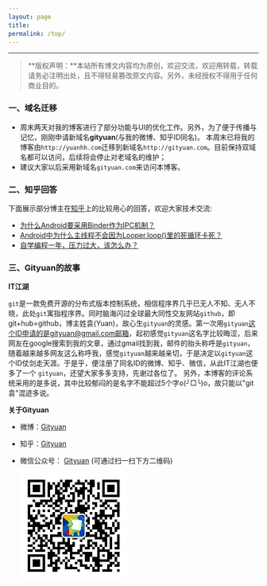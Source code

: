 ```yaml
---
layout: page
title: 
permalink: /top/
---
```


----------

> **版权声明：**本站所有博文内容均为原创，欢迎交流，欢迎用转载，转载请务必注明出处，且不得轻易篡改原文内容。另外，未经授权不得用于任何商业目的。

### 一、域名迁移

- 周末两天对我的博客进行了部分功能与UI的优化工作。另外，为了便于传播与记忆，刚刚申请新域名**gityuan**(与我的微博、知乎ID同名)。 本周末已将我的博客由`http://yuanhh.com`迁移到新域名`http://gityuan.com`。目前保持双域名都可以访问，后续将会停止对老域名的维护；
- 建议大家以后采用新域名`gityuan.com`来访问本博客。

### 二、知乎回答

下面展示部分博主在[知乎](http://www.zhihu.com/people/gityuan)上的比较用心的回答，欢迎大家技术交流:

- [为什么Android要采用Binder作为IPC机制？](https://www.zhihu.com/question/39440766/answer/89210950)
- [Android中为什么主线程不会因为Looper.loop()里的死循环卡死？](https://www.zhihu.com/question/34652589/answer/90344494?from=profile_answer_card)
- [自学编程一年，压力过大，该怎么办？](https://www.zhihu.com/question/41198536/answer/90560766?from=profile_answer_card)

### 三、Gityuan的故事

**IT江湖**

`git`是一款免费开源的分布式版本控制系统，相信程序界几乎已无人不知、无人不晓，此处`git`寓指程序界。同时脑海闪过全球最大同性交友网站`github`，即git+hub=github，博主姓袁(Yuan)，故心生`gityuan`的灵感。第一次用`gityuan`这个ID申请的是gityuan@gmail.com邮箱，起初感觉`gityuan`这名字比较晦涩，后来网友在google搜索到我的文章，通过gmail找到我，邮件的抬头称呼是`gityuan`，随着越来越多网友这么称呼我，感觉`gityuan`越来越亲切，于是决定以`gityuan`这个ID仗剑走天涯。于是乎，便注册了同名ID的微博、知乎、微信，从此IT江湖也便多了一个 `gityuan`，还望大家多多支持，先谢过各位了。 另外，本博客的评论系统采用的是多说，其中比较郁闷的是名字不能超过5个字o(╯□╰)o，故只能以"git袁"混迹多说。

**关于Gityuan**

* 微博：[Gityuan](http://weibo.com/gityuan)
* 知乎：[Gityuan](http://www.zhihu.com/people/gityuan)
* 微信公众号： [Gityuan]() (可通过扫一扫下方二维码)

    ![Gityuan](/images/about-me/gityuan.jpg)